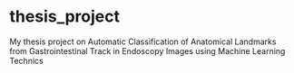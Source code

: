 # thesis_project
My thesis project on Automatic Classification of Anatomical Landmarks from Gastrointestinal Track in Endoscopy Images using Machine Learning Technics
